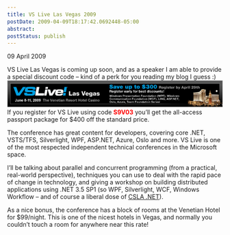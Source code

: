 ```yaml
---
title: VS Live Las Vegas 2009
postDate: 2009-04-09T18:17:42.0692448-05:00
abstract: 
postStatus: publish
---
```

09 April 2009

VS Live Las Vegas is coming up soon, and as a speaker I am able to provide a special discount code – kind of a perk for you reading my blog I guess :)
 [![09_VSLive_LV_728x90](binary/WindowsLiveWriter/VSLiveLasVegas2009_10136/09_VSLive_LV_728x90_3.gif "09_VSLive_LV_728x90")](http://vslive.com/2009/lv/default.aspx?code=NW9V06)
If you register for VS Live using code **<font color="#ff0000">S9V03</font>** you’ll get the all-access passport package for $400 off the standard price.

The conference has great content for developers, covering core .NET, VSTS/TFS, Silverlight, WPF, ASP.NET, Azure, Oslo and more. VS Live is one of the most respected independent technical conferences in the Microsoft space.

I’ll be talking about parallel and concurrent programming (from a practical, real-world perspective), techniques you can use to deal with the rapid pace of change in technology, and giving a workshop on building distributed applications using .NET 3.5 SP1 (so WPF, Silverlight, WCF, Windows Workflow – and of course a liberal dose of [CSLA .NET](http://www.lhotka.net/cslanet)).

As a nice bonus, the conference has a block of rooms at the Venetian Hotel for $99/night. This is one of the nicest hotels in Vegas, and normally you couldn’t touch a room for anywhere near this rate!

